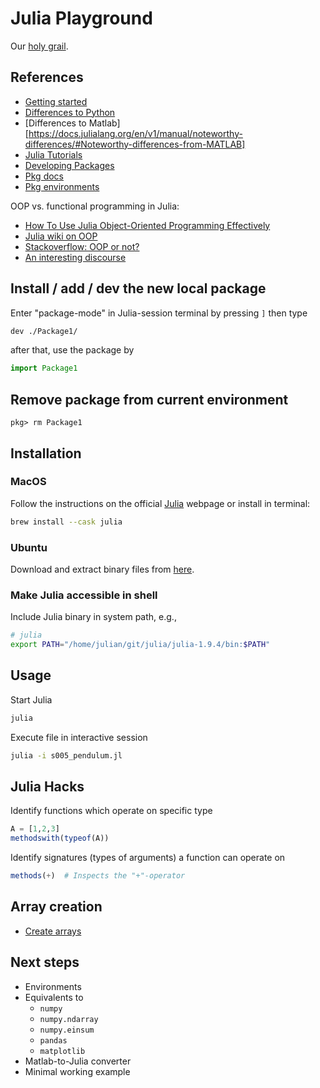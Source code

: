 # Julia Playground

Our [holy grail](https://cheatsheets.quantecon.org).

## References

- [Getting started](https://docs.julialang.org/en/v1/manual/getting-started/)
- [Differences to Python](https://docs.julialang.org/en/v1/manual/noteworthy-differences/#Noteworthy-differences-from-Python)
- [Differences to Matlab][https://docs.julialang.org/en/v1/manual/noteworthy-differences/#Noteworthy-differences-from-MATLAB]
- [Julia Tutorials](https://julialang.org/learning/tutorials/)
- [Developing Packages](https://julialang.org/contribute/developing_package/)
- [Pkg docs](https://pkgdocs.julialang.org/v1/managing-packages/#Adding-unregistered-packages)
- [Pkg environments](https://pkgdocs.julialang.org/v1/environments/)

OOP vs. functional programming in Julia:

- [How To Use Julia Object-Oriented Programming Effectively](https://marketsplash.com/tutorials/julia/julia-object-oriented-programming/)
- [Julia wiki on OOP](https://www.juliawiki.com/wiki/Object_oriented_programming)
- [Stackoverflow: OOP or not?](https://stackoverflow.com/questions/33755737/julia-oop-or-not)
- [An interesting discourse](https://discourse.julialang.org/t/is-julias-way-of-oop-superior-to-c-python-why-julia-doesnt-use-class-based-oop/52058)

## Install / add / dev the new local package

Enter "package-mode" in Julia-session terminal by pressing `]` then type

```bash
dev ./Package1/
```

after that, use the package by

```julia
import Package1
```

## Remove package from current environment

```
pkg> rm Package1
```

## Installation

### MacOS

Follow the instructions on the official [Julia](https://julialang.org/downloads/platform/) webpage or install in terminal:

```bash
brew install --cask julia
```

### Ubuntu

Download and extract binary files from [here](https://julialang.org/downloads/platform/#linux_and_freebsd).

### Make Julia accessible in shell

Include Julia binary in system path, e.g.,

```zsh
# julia
export PATH="/home/julian/git/julia/julia-1.9.4/bin:$PATH"
```

## Usage

Start Julia

```zsh
julia
```

Execute file in interactive session

```zsh
julia -i s005_pendulum.jl
```

## Julia Hacks

Identify functions which operate on specific type
```julia
A = [1,2,3]
methodswith(typeof(A))
```

Identify signatures (types of arguments) a function can operate on
```julia
methods(+)  # Inspects the "+"-operator
```

## Array creation

- [Create arrays](https://docs.julialang.org/en/v1/manual/arrays/#man-array-literals)

## Next steps

- Environments
- Equivalents to
  - `numpy`
  - `numpy.ndarray`
  - `numpy.einsum`
  - `pandas`
  - `matplotlib`
- Matlab-to-Julia converter
- Minimal working example
